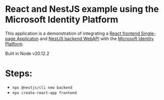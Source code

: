 # React and NestJS example using the Microsoft Identity Platform

This application is a demonstration of integrating a [React frontend Single-page Applicaton](https://react.dev/) and [NestJS backend WebAPI](https://nestjs.com/) with the [Microsoft Identity Platform](https://learn.microsoft.com/en-us/entra/identity-platform/v2-overview).

Built in Node v20.12.2

# Steps:

- `npx @nestjs/cli new backend`
- `npx create-react-app frontend`
